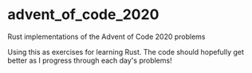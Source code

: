# advent_of_code_2020
Rust implementations of the Advent of Code 2020 problems

Using this as exercises for learning Rust. 
The code should hopefully get better as I progress through each day's problems!
